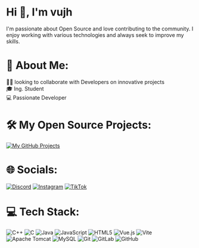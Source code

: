 

# Hi 👋, I'm vujh

I'm passionate about Open Source and love contributing to the community. I enjoy working with various technologies and always seek to improve my skills.


# 💫 About Me:
👨‍💻 looking to collaborate with Developers on innovative projects  
🎓 Ing. Student  
💻 Passionate Developer  


# 🛠 My Open Source Projects:

[![My GitHub Projects](https://github-readme-stats.vercel.app/api?username={DeinGitHubUsername}&show_icons=true&theme=radical&count_private=false)](https://github.com/{DeinGitHubUsername})


# 🌐 Socials:
[![Discord](https://img.shields.io/badge/Discord-%237289DA.svg?logo=discord&logoColor=white)](https://discord.gg/lxenty) [![Instagram](https://img.shields.io/badge/Instagram-%23E4405F.svg?logo=Instagram&logoColor=white)](https://instagram.com/censatu) [![TikTok](https://img.shields.io/badge/TikTok-%23000000.svg?logo=TikTok&logoColor=white)](https://tiktok.com/@censatu) 

# 💻 Tech Stack:
![C++](https://img.shields.io/badge/c++-%2300599C.svg?style=for-the-badge&logo=c%2B%2B&logoColor=white) ![C](https://img.shields.io/badge/c-%2300599C.svg?style=for-the-badge&logo=c&logoColor=white) ![Java](https://img.shields.io/badge/java-%23ED8B00.svg?style=for-the-badge&logo=openjdk&logoColor=white) ![JavaScript](https://img.shields.io/badge/javascript-%23323330.svg?style=for-the-badge&logo=javascript&logoColor=%23F7DF1E) ![HTML5](https://img.shields.io/badge/html5-%23E34F26.svg?style=for-the-badge&logo=html5&logoColor=white) ![Vue.js](https://img.shields.io/badge/vue.js-%2335495e.svg?style=for-the-badge&logo=vuedotjs&logoColor=%234FC08D) ![Vite](https://img.shields.io/badge/vite-%23646CFF.svg?style=for-the-badge&logo=vite&logoColor=white) ![Apache Tomcat](https://img.shields.io/badge/apache%20tomcat-%23F8DC75.svg?style=for-the-badge&logo=apache-tomcat&logoColor=black) ![MySQL](https://img.shields.io/badge/mysql-4479A1.svg?style=for-the-badge&logo=mysql&logoColor=white) ![Git](https://img.shields.io/badge/git-%23F05033.svg?style=for-the-badge&logo=git&logoColor=white) ![GitLab](https://img.shields.io/badge/gitlab-%23181717.svg?style=for-the-badge&logo=gitlab&logoColor=white) ![GitHub](https://img.shields.io/badge/github-%23121011.svg?style=for-the-badge&logo=github&logoColor=white)

